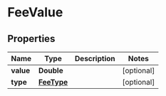 # FeeValue

## Properties
Name | Type | Description | Notes
------------ | ------------- | ------------- | -------------
**value** | **Double** |  |  [optional]
**type** | [**FeeType**](FeeType.md) |  |  [optional]
